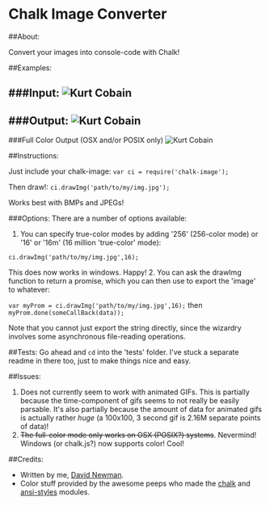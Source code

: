 # Chalk Image Converter

##About:

Convert your images into console-code with Chalk!


##Examples:

###Input:
![Kurt Cobain](http://i.imgur.com/eyDxWba.jpg)
----
###Output:
![Kurt Cobain](http://i.imgur.com/QT4lVBA.jpg)
----
###Full Color Output (OSX and/or POSIX only)
![Kurt Cobain](http://i.imgur.com/PpRso1n.png)


##Instructions:

Just include your chalk-image: `var ci = require('chalk-image');`

Then draw!: `ci.drawImg('path/to/my/img.jpg');`

Works best with BMPs and JPEGs!

###Options:
There are a number of options available:

 1. You can specify true-color modes by adding '256' (256-color mode) or '16' or '16m' (16 million 'true-color' mode):
 
 `ci.drawImg('path/to/my/img.jpg',16);`

 This does now works in windows. Happy!
 2. You can ask the drawImg function to return a promise, which you can then use to export the 'image' to whatever:

 `var myProm = ci.drawImg('path/to/my/img.jpg',16);`
 then
 `myProm.done(someCallBack(data));`

 Note that you cannot just export the string directly, since the wizardry involves some asynchronous file-reading operations.

##Tests:
Go ahead and `cd` into the 'tests' folder. I've stuck a separate readme in there too, just to make things nice and easy.

##Issues:
 1. Does not currently seem to work with animated GIFs. This is partially because the time-component of gifs seems to not really be easily parsable. It's also partially because the amount of data for animated gifs is actually rather *huge* (a 100x100, 3 second gif is 2.16M separate points of data)!
 2. ~~The full-color mode only works on OSX (POSIX?) systems~~. Nevermind! Windows (or chalk.js?) now supports color! Cool!


##Credits:
 - Written by me, [David Newman](https://github.com/Newms34).
 - Color stuff provided by the awesome peeps who made the [chalk](https://github.com/chalk/chalk) and [ansi-styles](https://github.com/chalk/ansi-styles/) modules.
